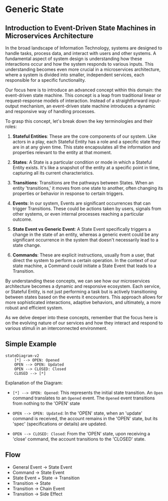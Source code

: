 Generic State
=============


## Introduction to Event-Driven State Machines in Microservices Architecture

In the broad landscape of Information Technology, systems are designed to handle tasks, process data, and interact with users and other systems. A fundamental aspect of system design is understanding how these interactions occur and how the system responds to various inputs. This understanding becomes even more crucial in a microservices architecture, where a system is divided into smaller, independent services, each responsible for a specific functionality.

Our focus here is to introduce an advanced concept within this domain: the event-driven state machine. This concept is a leap from traditional linear or request-response models of interaction. Instead of a straightforward input-output mechanism, an event-driven state machine introduces a dynamic and responsive way of handling processes.

To grasp this concept, let's break down the key terminologies and their roles:

1. **Stateful Entities**: These are the core components of our system. Like actors in a play, each Stateful Entity has a role and a specific state they are in at any given time. This state encapsulates all the information and properties relevant to the entity at that moment.

2. **States**: A State is a particular condition or mode in which a Stateful Entity exists. It's like a snapshot of the entity at a specific point in time, capturing all its current characteristics.

3. **Transitions**: Transitions are the pathways between States. When an entity 'transitions,' it moves from one state to another, often changing its properties or behavior in response to certain triggers.

4. **Events**: In our system, Events are significant occurrences that can trigger Transitions. These could be actions taken by users, signals from other systems, or even internal processes reaching a particular outcome.

5. **State Event vs Generic Event**: A State Event specifically triggers a change in the state of an entity, whereas a generic event could be any significant occurrence in the system that doesn't necessarily lead to a state change.

6. **Commands**: These are explicit instructions, usually from a user, that direct the system to perform a certain operation. In the context of our state machine, a Command could initiate a State Event that leads to a Transition.

By understanding these concepts, we can see how our microservices architecture becomes a dynamic and responsive ecosystem. Each service, or Stateful Entity, is not just performing a task but is actively transitioning between states based on the events it encounters. This approach allows for more sophisticated interactions, adaptive behaviors, and ultimately, a more robust and efficient system.

As we delve deeper into these concepts, remember that the focus here is on the evolving nature of our services and how they interact and respond to various stimuli in an interconnected environment.

## Simple Example

```mermaid
stateDiagram-v2
    [*] --> OPEN: Opened
    OPEN --> OPEN: Updated
    OPEN --> CLOSED: Closed
	CLOSED --> [*]
```

Explanation of the Diagram:

- `[*] --> OPEN: Opened`:
  This represents the initial state transition.
  An `Open` command translates to an `Opened` event.
  The `Opened` event transitions from nothing to the 'OPEN' state

- `OPEN --> OPEN: Updated`:
  In the 'OPEN' state, when an 'update' command is received, the account remains
  in the 'OPEN' state, but its 'spec' (specifications or details) are updated.

- `OPEN --> CLOSED: Closed`:
  From the 'OPEN' state, upon receiving a 'close' command, the account
  transitions to the 'CLOSED' state.


## Flow

- General Event -> State Event
- Command -> State Event
- State Event + State -> Transition
- Transition -> State
- Transition -> Chain Event
- Transition -> Side Effect


